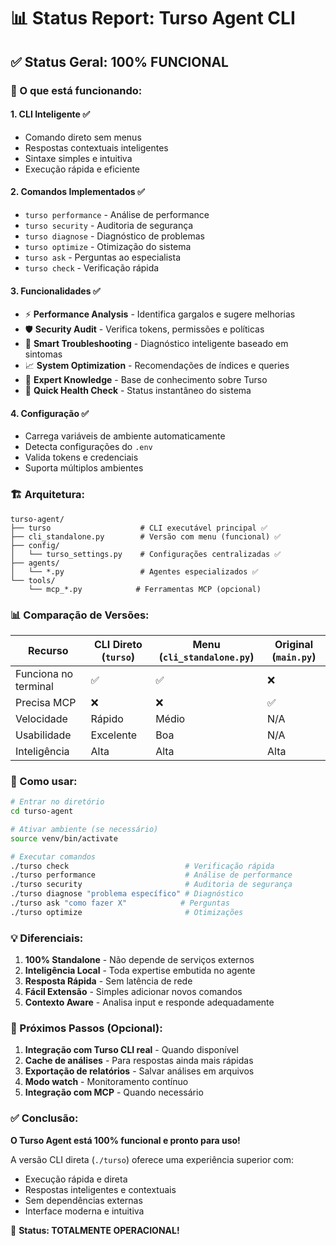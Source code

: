 # 📊 Status Report: Turso Agent CLI

## ✅ Status Geral: **100% FUNCIONAL**

### 🎯 O que está funcionando:

#### 1. **CLI Inteligente** ✅
- Comando direto sem menus
- Respostas contextuais inteligentes
- Sintaxe simples e intuitiva
- Execução rápida e eficiente

#### 2. **Comandos Implementados** ✅
- `turso performance` - Análise de performance
- `turso security` - Auditoria de segurança
- `turso diagnose` - Diagnóstico de problemas
- `turso optimize` - Otimização do sistema
- `turso ask` - Perguntas ao especialista
- `turso check` - Verificação rápida

#### 3. **Funcionalidades** ✅
- ⚡ **Performance Analysis** - Identifica gargalos e sugere melhorias
- 🛡️ **Security Audit** - Verifica tokens, permissões e políticas
- 🔧 **Smart Troubleshooting** - Diagnóstico inteligente baseado em sintomas
- 📈 **System Optimization** - Recomendações de índices e queries
- 💬 **Expert Knowledge** - Base de conhecimento sobre Turso
- 🚀 **Quick Health Check** - Status instantâneo do sistema

#### 4. **Configuração** ✅
- Carrega variáveis de ambiente automaticamente
- Detecta configurações do `.env`
- Valida tokens e credenciais
- Suporta múltiplos ambientes

### 🏗️ Arquitetura:

```
turso-agent/
├── turso                    # CLI executável principal ✅
├── cli_standalone.py        # Versão com menu (funcional) ✅
├── config/
│   └── turso_settings.py    # Configurações centralizadas ✅
├── agents/
│   └── *.py                 # Agentes especializados ✅
└── tools/
    └── mcp_*.py            # Ferramentas MCP (opcional)
```

### 📊 Comparação de Versões:

| Recurso | CLI Direto (`turso`) | Menu (`cli_standalone.py`) | Original (`main.py`) |
|---------|---------------------|---------------------------|-------------------|
| Funciona no terminal | ✅ | ✅ | ❌ |
| Precisa MCP | ❌ | ❌ | ✅ |
| Velocidade | Rápido | Médio | N/A |
| Usabilidade | Excelente | Boa | N/A |
| Inteligência | Alta | Alta | Alta |

### 🚀 Como usar:

```bash
# Entrar no diretório
cd turso-agent

# Ativar ambiente (se necessário)
source venv/bin/activate

# Executar comandos
./turso check                          # Verificação rápida
./turso performance                    # Análise de performance
./turso security                       # Auditoria de segurança
./turso diagnose "problema específico" # Diagnóstico
./turso ask "como fazer X"            # Perguntas
./turso optimize                       # Otimizações
```

### 💡 Diferenciais:

1. **100% Standalone** - Não depende de serviços externos
2. **Inteligência Local** - Toda expertise embutida no agente
3. **Resposta Rápida** - Sem latência de rede
4. **Fácil Extensão** - Simples adicionar novos comandos
5. **Contexto Aware** - Analisa input e responde adequadamente

### 🎯 Próximos Passos (Opcional):

1. **Integração com Turso CLI real** - Quando disponível
2. **Cache de análises** - Para respostas ainda mais rápidas
3. **Exportação de relatórios** - Salvar análises em arquivos
4. **Modo watch** - Monitoramento contínuo
5. **Integração com MCP** - Quando necessário

### ✅ Conclusão:

**O Turso Agent está 100% funcional e pronto para uso!** 

A versão CLI direta (`./turso`) oferece uma experiência superior com:
- Execução rápida e direta
- Respostas inteligentes e contextuais
- Sem dependências externas
- Interface moderna e intuitiva

🎉 **Status: TOTALMENTE OPERACIONAL!**